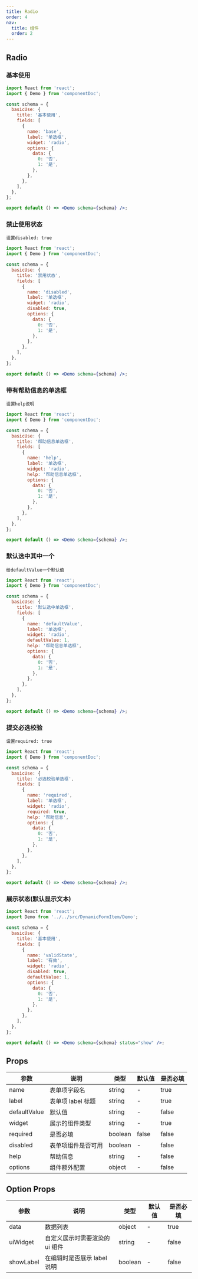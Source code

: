 ```yaml
---
title: Radio
order: 4
nav:
  title: 组件
  order: 2
---
```


## Radio

### 基本使用

```jsx
import React from 'react';
import { Demo } from 'componentDoc';

const schema = {
  basicUse: {
    title: '基本使用',
    fields: [
      {
        name: 'base',
        label: '单选框',
        widget: 'radio',
        options: {
          data: {
            0: '否',
            1: '是',
          },
        },
      },
    ],
  },
};

export default () => <Demo schema={schema} />;
```

### 禁止使用状态

`设置disabled: true`

```jsx
import React from 'react';
import { Demo } from 'componentDoc';

const schema = {
  basicUse: {
    title: '禁用状态',
    fields: [
      {
        name: 'disabled',
        label: '单选框',
        widget: 'radio',
        disabled: true,
        options: {
          data: {
            0: '否',
            1: '是',
          },
        },
      },
    ],
  },
};

export default () => <Demo schema={schema} />;
```

### 带有帮助信息的单选框

`设置help说明`

```jsx
import React from 'react';
import { Demo } from 'componentDoc';

const schema = {
  basicUse: {
    title: '帮助信息单选框',
    fields: [
      {
        name: 'help',
        label: '单选框',
        widget: 'radio',
        help: '帮助信息单选框',
        options: {
          data: {
            0: '否',
            1: '是',
          },
        },
      },
    ],
  },
};

export default () => <Demo schema={schema} />;
```

### 默认选中其中一个

`给defaultValue一个默认值`

```jsx
import React from 'react';
import { Demo } from 'componentDoc';

const schema = {
  basicUse: {
    title: '默认选中单选框',
    fields: [
      {
        name: 'defaultValue',
        label: '单选框',
        widget: 'radio',
        defaultValue: 1,
        help: '帮助信息单选框',
        options: {
          data: {
            0: '否',
            1: '是',
          },
        },
      },
    ],
  },
};

export default () => <Demo schema={schema} />;
```

### 提交必选校验

`设置required: true`

```jsx
import React from 'react';
import { Demo } from 'componentDoc';

const schema = {
  basicUse: {
    title: '必选校验单选框',
    fields: [
      {
        name: 'required',
        label: '单选框',
        widget: 'radio',
        required: true,
        help: '帮助信息',
        options: {
          data: {
            0: '否',
            1: '是',
          },
        },
      },
    ],
  },
};

export default () => <Demo schema={schema} />;
```

### 展示状态(默认显示文本)

```jsx
import React from 'react';
import Demo from '../../src/DynamicFormItem/Demo';

const schema = {
  basicUse: {
    title: '基本使用',
    fields: [
      {
        name: 'validState',
        label: '有效',
        widget: 'radio',
        disabled: true,
        defaultValue: 1,
        options: {
          data: {
            0: '否',
            1: '是',
          },
        },
      },
    ],
  },
};

export default () => <Demo schema={schema} status="show" />;
```

## Props

| 参数         | 说明               | 类型    | 默认值 | 是否必填 |
| ------------ | ------------------ | ------- | ------ | -------- |
| name         | 表单项字段名       | string  | -      | true     |
| label        | 表单项 label 标题  | string  | -      | true     |
| defaultValue | 默认值             | string  | -      | false    |
| widget       | 展示的组件类型     | string  | -      | true     |
| required     | 是否必填           | boolean | false  | false    |
| disabled     | 表单项组件是否可用 | boolean | -      | false    |
| help         | 帮助信息           | string  | -      | false    |
| options      | 组件额外配置       | object  | -      | false    |

## Option Props

| 参数      | 说明                           | 类型    | 默认值 | 是否必填 |
| --------- | ------------------------------ | ------- | ------ | -------- |
| data      | 数据列表                       | object  | -      | true     |
| uiWidget  | 自定义展示时需要渲染的 ui 组件 | string  | -      | false    |
| showLabel | 在编辑时是否展示 label 说明    | boolean | -      | false    |
